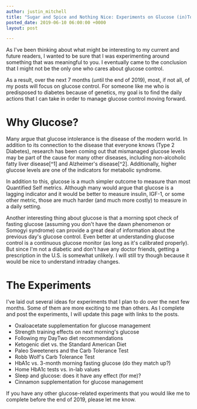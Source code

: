 ```yaml
---
author: justin_mitchell
title: "Sugar and Spice and Nothing Nice: Experiments on Glucose (in)Tolerance"
posted_date: 2019-06-10 06:00:00 +0000
layout: post

---
```


As I've been thinking about what might be interesting to my current and future readers, I wanted to be sure that I was experimenting around something that was meaningful to you. I eventually came to the conclusion that I might not be the only one who cares about glucose control. 

As a result, over the next 7 months (until the end of 2019), most, if not all, of my posts will focus on glucose control. For someone like me who is predisposed to diabetes because of genetics, my goal is to find the daily actions that I can take in order to manage glucose control moving forward.

# Why Glucose?

Many argue that glucose intolerance is the disease of the modern world. In addition to its connection to the disease that everyone knows (Type 2 Diabetes), research has been coming out that mismanaged glucose levels may be part of the cause for many other diseases, including non-alcoholic fatty liver disease[^1] and Alzheimer's disease[^2]. Additionally, higher glucose levels are one of the indicators for metabolic syndrome.

In addition to this, glucose is a much simpler outcome to measure than most Quantified Self metrics. Although many would argue that glucose is a lagging indicator and it would be better to measure insulin, IGF-1, or some other metric, those are much harder (and much more costly) to measure in a daily setting.

Another interesting thing about glucose is that a morning spot check of fasting glucose (assuming you don't have the dawn phenomenon or Somogyi syndrome) can provide a great deal of information about the previous day's glucose control. Even better at understanding glucose control is a continuous glucose monitor (as long as it's calibrated properly). But since I'm not a diabetic and don't have any doctor friends, getting a prescription in the U.S. is somewhat unlikely. I will still try though because it would be nice to understand intraday changes.

# The Experiments

I've laid out several ideas for experiments that I plan to do over the next few months. Some of them are more exciting to me than others. As I complete and post the experiments, I will update this page with links to the posts. 

* Oxaloacetate supplementation for glucose management
* Strength training effects on next morning's glucose
* Following my DayTwo diet recommendations
* Ketogenic diet vs. the Standard American Diet
* Paleo Sweeteners and the Carb Tolerance Test
* Robb Wolf's Carb Tolerance Test
* HbA1c vs. 3-month morning fasting glucose (do they match up?)
* Home HbA1c tests vs. in-lab values
* Sleep and glucose: does it have any effect (for me)? 
* Cinnamon supplementation for glucose management

If you have any other glucose-related experiments that you would like me to complete before the end of 2019, please let me know.